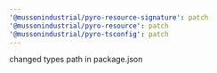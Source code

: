 ```yaml
---
'@mussonindustrial/pyro-resource-signature': patch
'@mussonindustrial/pyro-resource': patch
'@mussonindustrial/pyro-tsconfig': patch
---
```


changed types path in package.json
